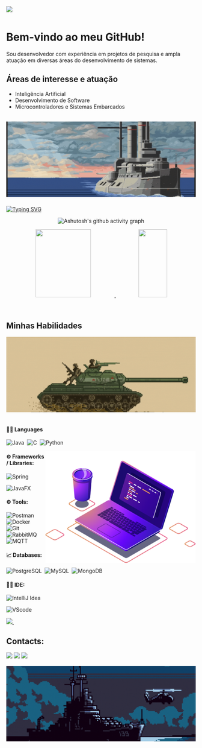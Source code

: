 <img align="center" style="margin-bottom:10px" src="Assets/aviao2.gif" />
&nbsp;&nbsp;

<h1>Bem-vindo ao meu GitHub!</h1>

<p>Sou desenvolvedor com experiência em projetos de pesquisa e ampla atuação em diversas áreas do desenvolvimento de sistemas.</p>

<h2>Áreas de interesse e atuação</h2>

- Inteligência Artificial 
- Desenvolvimento de Software
- Microcontroladores e Sistemas Embarcados
</p>&nbsp;


<img align="center" style="margin-bottom:10px" src="Assets/navio2.gif" />

 [![Typing SVG](https://readme-typing-svg.herokuapp.com/?color=ff00c5&size=35&center=true&vCenter=true&width=1000&font=Pixelify+Sans&lines=Java;Spring+Boot;JavaFX;Linguagem+C;Python;Sistemas+Embarcados;Inteligência+Artificial;Redes+Neurais;Visão+Computacional)](https://git.io/typing-svg)


<div align="center"> 


![Ashutosh's github activity graph](https://github-readme-activity-graph.vercel.app/graph?username=pedromagno11&bg_color=121214&color=ff00c5&line=8257e5&point=04d361&area=true&hide_border=true)


</div>


<div align="center"> 
  <a href="https://github.com/PedroMagno11">
    <img width="54%" height="180em" src="https://github-readme-stats.vercel.app/api?username=pedromagno11&show_icons=true&theme=dracula&include_all_commits=true&count_private=true&title_color=ff00c5&icon_color=ff00c5&bg_color=121214&text_color=8257e5"/>
  </a>  
 
  <a href="https://github.com/PedroMagno11">
    <img width="39%" height="180em" src="https://github-readme-stats.vercel.app/api/top-langs/?username=pedromagno11&layout=compact&langs_count=8&theme=onedark&title_color=ff00c5&bg_color=121214&text_color=8257e5"/>
  </a>
</div>
 
 &nbsp;
 &nbsp;



## Minhas Habilidades

<img src="Assets/tank2.gif" align="right" alt="Computador iuriCode">&nbsp;

#### 👩‍💻 Languages 
![Java](https://img.shields.io/badge/java-%23ED8B00.svg?style=for-the-badge&logo=openjdk&logoColor=white)&nbsp;
![C](https://img.shields.io/badge/C-00599C?style=for-the-badge&logo=c&logoColor=white)&nbsp;
![Python](https://img.shields.io/badge/python-3670A0?style=for-the-badge&logo=python&logoColor=ffdd54)&nbsp;

<img src="Assets/computer-illustration.png" min-width="400px" max-width="400px" width="400px" align="right" alt="Computador iuriCode">

#### ⚙️ Frameworks / Libraries:
![Spring](https://img.shields.io/badge/spring-%236DB33F.svg?style=for-the-badge&logo=spring&logoColor=white)&nbsp;

![JavaFX](https://img.shields.io/badge/JavaFX-FF1133?style=for-the-badge)&nbsp;

#### ⚙️ Tools:

![Postman](https://img.shields.io/badge/Postman-FF6C37?style=for-the-badge&logo=Postman&logoColor=white)&nbsp;
![Docker](https://img.shields.io/badge/Docker-2CA5E0?style=for-the-badge&logo=docker&logoColor=white)&nbsp;
![Git](https://img.shields.io/badge/GIT-E44C30?style=for-the-badge&logo=git&logoColor=white)
&nbsp;
![RabbitMQ](https://img.shields.io/badge/-rabbitmq-FF6600?style=for-the-badge&logo=rabbitmq&logoColor=white)&nbsp;
![MQTT](https://img.shields.io/badge/MQTT-660066?style=for-the-badge&logo=mqtt&logoColor=white)&nbsp;


#### 📈 Databases:

![PostgreSQL](https://img.shields.io/badge/PostgreSQL-000?style=for-the-badge&logo=postgresql)&nbsp;
![MySQL](https://img.shields.io/badge/MySQL-005C84?style=for-the-badge&logo=mysql&logoColor=white)&nbsp;
![MongoDB](https://img.shields.io/badge/MongoDB-4EA94B?style=for-the-badge&logo=mongodb&logoColor=white)&nbsp;

#### 👩‍💻 IDE:
![IntelliJ Idea](https://img.shields.io/badge/Intellij%20Idea-000?logo=intellij-idea&style=for-the-badge)&nbsp;

![VScode](https://img.shields.io/badge/vscode-4285F4?style=for-the-badge&logo=vscode&logoColor=white)&nbsp;

<a href="https://replit.com/@PedroMagno2" target="_blank">
<img src="https://img.shields.io/badge/replit-667881?style=for-the-badge&logo=replit&logoColor=white" target="_blank">
</a>&nbsp;
&nbsp;
&nbsp;

## Contacts:

<div> 
<a href = "mailto:contato@pedromagno.com.br"> <img src="https://img.shields.io/badge/-Gmail-%23333?style=for-the-badge&logo=gmail&logoColor=white" target="_blank"></a>
<a href=https://www.linkedin.com/in/pedro-magno-017a64253/" target="_blank"><img src="https://img.shields.io/badge/-LinkedIn-%230077B5?style=for-the-badge&logo=linkedin&logoColor=white"  target="_blank"></a>
 <a href="https://www.pedromagno.com.br" target="_blank"><img src="https://img.shields.io/badge/Portfolio-255E63?style=for-the-badge&logo=About.me&logoColor=white" target="_blank"></a>
</div>&nbsp;&nbsp;

<img align="center" src="Assets/navio.gif" />
